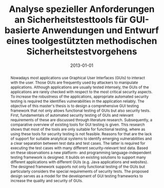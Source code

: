 ---
abstract: Nowadays most applications use Graphical User Interfaces (GUIs) to interact
  with the user. Those GUIs are frequently used by attackers to manipulate applications.
  Although applications are usually tested intensely, the GUIs of the applications
  are rarely checked with respect to the most critical security aspects. To increase
  the robustness of the applications, appropriate automated security testing is required
  the identifies vulnerabilities in the application reliably. The objective of this
  master's thesis is to design a comprehensive GUI testing framework that not only
  allows functional testing of GUIs but also security tests. First, fundamentals of
  automated security testing of GUIs and relevant requirements of these are discussed
  through literature research. Subsequently, a comparative overview of existing tools
  for GUI testing is given. This research shows that most of the tools are only suitable
  for functional testing, where as using these tools for security testing is not feasible.
  Reasons for that are the lack of support for suitable analytical systems to identify
  emerging vulnerabilities and a clear separation between test data and test cases.
  The latter is required for executing the test cases with many different security-relevant
  test data. Based on these observations a new platform- and programming language-independent
  testing framework is designed. It builds on existing solutions to support many different
  applications with different GUIs (e.g. Java applications and websites). The designed
  framework supports not only functional testing of the GUIs but particularly considers
  the special requirements of security tests. The proposed design serves as a model
  for the development of GUI testing frameworks to increase the quality and security
  of GUIs.
authors:
- Stefan Taber
date: '2013-01-01'
featured: false
links:
- name: Publik
  url: https://publik.tuwien.ac.at/showentry.php?ID=226108&lang=2
publication_types:
- '7'
publishDate: '2013-01-01'
title: Analyse spezieller Anforderungen an Sicherheitstesttools für GUI-basierte Anwendungen
  und Entwurf eines toolgestützten methodischen Sicherheitstestvorgehens
url_pdf: ''
---